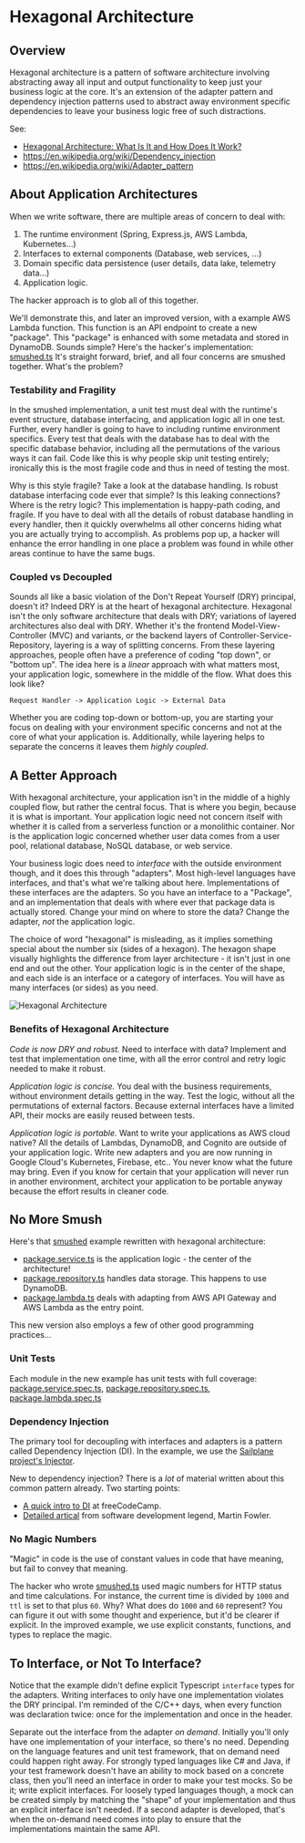 # Hexagonal Architecture

## Overview

Hexagonal architecture is a pattern of software architecture involving abstracting away all input and output
functionality to keep just your business logic at the core.
It's an extension of the adapter pattern and dependency injection patterns used to abstract away
environment specific dependencies to leave your business logic free of such distractions.

See:

- [Hexagonal Architecture: What Is It and How Does It Work?](https://blog.ndepend.com/hexagonal-architecture/) 
- https://en.wikipedia.org/wiki/Dependency_injection
- https://en.wikipedia.org/wiki/Adapter_pattern

## About Application Architectures

When we write software, there are multiple areas of concern to deal with:

1. The runtime environment (Spring, Express.js, AWS Lambda, Kubernetes…)
2. Interfaces to external components (Database, web services, …)
3. Domain specific data persistence (user details, data lake, telemetry data…)
4. Application logic.

The hacker approach is to glob all of this together.

We'll demonstrate this, and later an improved version, with a example AWS Lambda function.
This function is an API endpoint to create a new "package". This "package" is enhanced with
some metadata and stored in DynamoDB. Sounds simple?
Here's the hacker's implementation: [smushed.ts](src/bad/smushed.ts)
It's straight forward, brief, and all four concerns are smushed together. What's the problem?

### Testability and Fragility

In the smushed implementation, a unit test must deal with the runtime's event structure, database interfacing, and application logic all in one test. 
Further, every handler is going to have to including runtime environment specifics. 
Every test that deals with the database has to deal with the specific database behavior, 
including all the permutations of the various ways it can fail. 
Code like this is why people skip unit testing entirely; ironically this is the most fragile code and thus in need of testing the most.

Why is this style fragile? Take a look at the database handling. Is robust database interfacing code ever that simple? 
Is this leaking connections? Where is the retry logic? This implementation is happy-path coding, and fragile. 
If you have to deal with all the details of robust database handling in every handler, 
then it quickly overwhelms all other concerns hiding what you are actually trying to accomplish.
As problems pop up, a hacker will enhance the error handling in one place a problem was found in
while other areas continue to have the same bugs.

### Coupled vs Decoupled

Sounds all like a basic violation of the Don't Repeat Yourself (DRY) principal, doesn't it?
Indeed DRY is at the heart of hexagonal architecture. 
Hexagonal isn't the only software architecture that deals with DRY; variations of layered architectures also deal with DRY.
Whether it's the frontend Model-View-Controller (MVC) and variants, or the backend layers of Controller-Service-Repository,
layering is a way of splitting concerns. 
From these layering approaches, people often have a preference of coding "top down", or "bottom up". 
The idea here is a *linear* approach with what matters most, your application logic, somewhere in the middle of the flow. What does this look like?

    Request Handler -> Application Logic -> External Data

Whether you are coding top-down or bottom-up, 
you are starting your focus on dealing with your environment specific concerns and not at the core of what your application is.
Additionally, while layering helps to separate the concerns it leaves them _highly coupled_.

## A Better Approach

With hexagonal architecture, your application isn't in the middle of a highly coupled flow, but rather the central focus.
That is where you begin, because it is what is important. 
Your application logic need not concern itself with whether it is called from a serverless function or a monolithic container. 
Nor is the application logic concerned whether user data comes from a user pool, relational database, NoSQL database, or web service. 

Your business logic does need to *interface* with the outside environment though, and it does this through "adapters".
Most high-level languages have interfaces, and that's what we're talking about here. 
Implementations of these interfaces are the adapters. So you have an interface to a "Package", 
and an implementation that deals with where ever that package data is actually stored. 
Change your mind on where to store the data? Change the adapter, *not* the application logic.

The choice of word "hexagonal" is misleading, as it implies something special about the number 
six (sides of a hexagon). The hexagon shape visually highlights the difference from layer architecture - it isn't just in one end and out the other.
Your application logic is in the center of the shape, and each side is an interface or a category of interfaces. 
You will have as many interfaces (or sides) as you need. 

![Hexagonal Architecture](https://upload.wikimedia.org/wikipedia/commons/7/75/Hexagonal_Architecture.svg)

### Benefits of Hexagonal Architecture

*Code is now DRY and robust.* 
Need to interface with data? Implement and test that implementation one time,
with all the error control and retry logic needed to make it robust.

*Application logic is concise.* 
You deal with the business requirements, without environment details getting in the way. 
Test the logic, without all the permutations of external factors. 
Because external interfaces have a limited API, their mocks are easily reused between tests.

*Application logic is portable.* 
Want to write your applications as AWS cloud native? 
All the details of Lambdas, DynamoDB, and Cognito are outside of your application logic. 
Write new adapters and you are now running in Google Cloud's Kubernetes, Firebase, etc.. 
You never know what the future may bring.
Even if you know for certain that your application will never run in another environment, 
architect your application to be portable anyway because the effort results in cleaner code. 

## No More Smush

Here's that [smushed](src/bad/smushed.ts) example rewritten with hexagonal architecture:

- [package.service.ts](src/good/package.service.ts) is the application logic - the center of the architecture!
- [package.repository.ts](src/good/package-repository.ts) handles data storage. This happens to use DynamoDB.
- [package.lambda.ts](src/good/package.lambda.ts) deals with adapting from AWS API Gateway and AWS Lambda as the entry point.

This new version also employs a few of other good programming practices...

### Unit Tests

Each module in the new example has unit tests with full coverage:
[package.service.spec.ts](src/good/package.service.spec.ts), 
[package.repository.spec.ts](src/good/package-repository.spec.ts), 
[package.lambda.spec.ts](src/good/package.lambda.spec.ts)

### Dependency Injection

The primary tool for decoupling with interfaces and adapters is a pattern called Dependency Injection (DI).
In the example, we use the [Sailplane project's Injector](https://docs.onica.com/projects/sailplane/en/latest/injector.html). 

New to dependency injection? There is a *lot* of material written about this common pattern already.
Two starting points:

- [A quick intro to DI](https://www.freecodecamp.org/news/a-quick-intro-to-dependency-injection-what-it-is-and-when-to-use-it-7578c84fa88f/) at freeCodeCamp.
- [Detailed artical](https://www.martinfowler.com/articles/injection.html) from software development legend, Martin Fowler.
 
### No Magic Numbers

"Magic" in code is the use of constant values in code that have meaning, but fail to convey that meaning.

The hacker who wrote [smushed.ts](src/bad/smushed.ts) used magic numbers for HTTP status and time calculations. 
For instance, the current time is divided by `1000` and `ttl` is set to that plus `60`.
Why? What does do `1000` and `60` represent? You can figure it out with some thought and experience,
but it'd be clearer if explicit.
In the improved example, we use explicit constants, functions, and types to replace the magic.
 
## To Interface, or Not To Interface?

Notice that the example didn't define explicit Typescript `interface` types for the adapters.
Writing interfaces to only have one implementation violates the DRY principal. 
I'm reminded of the C/C++ days, when every function was declaration twice: once for the implementation and once in the header.

Separate out the interface from the adapter *on demand*.
Initially you'll only have one implementation of your interface, so there's no need. 
Depending on the language features and unit test framework, that on demand need could happen right away. 
For strongly typed languages like C# and Java, if your test framework doesn't have an ability to mock based on a concrete class, 
then you'll need an interface in order to make your test mocks. So be it; write explicit interfaces. 
For loosely typed languages though, a mock can be created simply by matching the "shape" of your implementation 
and thus an explicit interface isn't needed. If a second adapter is developed, 
that's when the on-demand need comes into play to ensure that the implementations maintain the same API.

